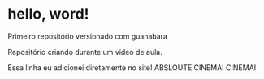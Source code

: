 # hello, word!
 Primeiro repositório versionado com guanabara

 Repositório criando durante um video de aula.

Essa linha eu adicionei diretamente no site! ABSLOUTE CINEMA! CINEMA!
